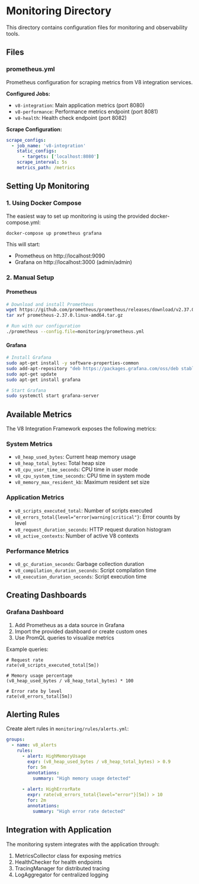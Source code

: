 # Monitoring Directory

This directory contains configuration files for monitoring and observability tools.

## Files

### prometheus.yml
Prometheus configuration for scraping metrics from V8 integration services.

**Configured Jobs:**
- `v8-integration`: Main application metrics (port 8080)
- `v8-performance`: Performance metrics endpoint (port 8081)
- `v8-health`: Health check endpoint (port 8082)

**Scrape Configuration:**
```yaml
scrape_configs:
  - job_name: 'v8-integration'
    static_configs:
      - targets: ['localhost:8080']
    scrape_interval: 5s
    metrics_path: /metrics
```

## Setting Up Monitoring

### 1. Using Docker Compose
The easiest way to set up monitoring is using the provided docker-compose.yml:

```bash
docker-compose up prometheus grafana
```

This will start:
- Prometheus on http://localhost:9090
- Grafana on http://localhost:3000 (admin/admin)

### 2. Manual Setup

#### Prometheus
```bash
# Download and install Prometheus
wget https://github.com/prometheus/prometheus/releases/download/v2.37.0/prometheus-2.37.0.linux-amd64.tar.gz
tar xvf prometheus-2.37.0.linux-amd64.tar.gz

# Run with our configuration
./prometheus --config.file=monitoring/prometheus.yml
```

#### Grafana
```bash
# Install Grafana
sudo apt-get install -y software-properties-common
sudo add-apt-repository "deb https://packages.grafana.com/oss/deb stable main"
sudo apt-get update
sudo apt-get install grafana

# Start Grafana
sudo systemctl start grafana-server
```

## Available Metrics

The V8 Integration Framework exposes the following metrics:

### System Metrics
- `v8_heap_used_bytes`: Current heap memory usage
- `v8_heap_total_bytes`: Total heap size
- `v8_cpu_user_time_seconds`: CPU time in user mode
- `v8_cpu_system_time_seconds`: CPU time in system mode
- `v8_memory_max_resident_kb`: Maximum resident set size

### Application Metrics
- `v8_scripts_executed_total`: Number of scripts executed
- `v8_errors_total{level="error|warning|critical"}`: Error counts by level
- `v8_request_duration_seconds`: HTTP request duration histogram
- `v8_active_contexts`: Number of active V8 contexts

### Performance Metrics
- `v8_gc_duration_seconds`: Garbage collection duration
- `v8_compilation_duration_seconds`: Script compilation time
- `v8_execution_duration_seconds`: Script execution time

## Creating Dashboards

### Grafana Dashboard
1. Add Prometheus as a data source in Grafana
2. Import the provided dashboard or create custom ones
3. Use PromQL queries to visualize metrics

Example queries:
```promql
# Request rate
rate(v8_scripts_executed_total[5m])

# Memory usage percentage
(v8_heap_used_bytes / v8_heap_total_bytes) * 100

# Error rate by level
rate(v8_errors_total[5m])
```

## Alerting Rules

Create alert rules in `monitoring/rules/alerts.yml`:

```yaml
groups:
  - name: v8_alerts
    rules:
      - alert: HighMemoryUsage
        expr: (v8_heap_used_bytes / v8_heap_total_bytes) > 0.9
        for: 5m
        annotations:
          summary: "High memory usage detected"
          
      - alert: HighErrorRate
        expr: rate(v8_errors_total{level="error"}[5m]) > 10
        for: 2m
        annotations:
          summary: "High error rate detected"
```

## Integration with Application

The monitoring system integrates with the application through:
1. MetricsCollector class for exposing metrics
2. HealthChecker for health endpoints
3. TracingManager for distributed tracing
4. LogAggregator for centralized logging